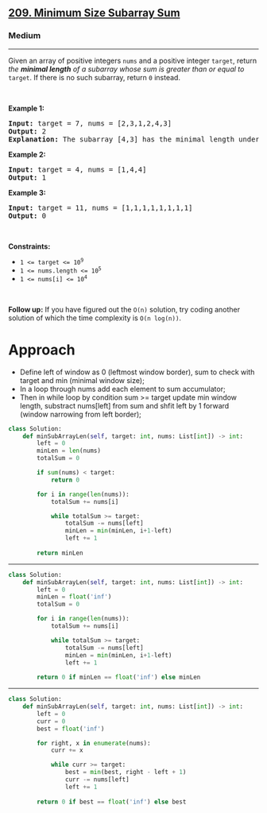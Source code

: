 <h2><a href="https://leetcode.com/problems/minimum-size-subarray-sum">209. Minimum Size Subarray Sum</a></h2><h3>Medium</h3><hr><p>Given an array of positive integers <code>nums</code> and a positive integer <code>target</code>, return <em>the <strong>minimal length</strong> of a </em><span data-keyword="subarray-nonempty"><em>subarray</em></span><em> whose sum is greater than or equal to</em> <code>target</code>. If there is no such subarray, return <code>0</code> instead.</p>

<p>&nbsp;</p>
<p><strong class="example">Example 1:</strong></p>

<pre>
<strong>Input:</strong> target = 7, nums = [2,3,1,2,4,3]
<strong>Output:</strong> 2
<strong>Explanation:</strong> The subarray [4,3] has the minimal length under the problem constraint.
</pre>

<p><strong class="example">Example 2:</strong></p>

<pre>
<strong>Input:</strong> target = 4, nums = [1,4,4]
<strong>Output:</strong> 1
</pre>

<p><strong class="example">Example 3:</strong></p>

<pre>
<strong>Input:</strong> target = 11, nums = [1,1,1,1,1,1,1,1]
<strong>Output:</strong> 0
</pre>

<p>&nbsp;</p>
<p><strong>Constraints:</strong></p>

<ul>
	<li><code>1 &lt;= target &lt;= 10<sup>9</sup></code></li>
	<li><code>1 &lt;= nums.length &lt;= 10<sup>5</sup></code></li>
	<li><code>1 &lt;= nums[i] &lt;= 10<sup>4</sup></code></li>
</ul>

<p>&nbsp;</p>
<strong>Follow up:</strong> If you have figured out the <code>O(n)</code> solution, try coding another solution of which the time complexity is <code>O(n log(n))</code>.

# Approach
* Define left of window as 0 (leftmost window border), sum to check with target and min (minimal window size);
* In a loop through nums add each element to sum accumulator;
* Then in while loop by condition sum >= target update min window length, substract nums[left] from sum and shfit left by 1 forward (window narrowing from left border);

```python
class Solution:
    def minSubArrayLen(self, target: int, nums: List[int]) -> int:
        left = 0
        minLen = len(nums)
        totalSum = 0

        if sum(nums) < target:
            return 0

        for i in range(len(nums)):
            totalSum += nums[i]

            while totalSum >= target:
                totalSum -= nums[left]
                minLen = min(minLen, i+1-left)
                left += 1
                
        return minLen
```
---
```python
class Solution:
    def minSubArrayLen(self, target: int, nums: List[int]) -> int:
        left = 0
        minLen = float('inf')
        totalSum = 0

        for i in range(len(nums)):
            totalSum += nums[i]

            while totalSum >= target:
                totalSum -= nums[left]
                minLen = min(minLen, i+1-left)
                left += 1
                
        return 0 if minLen == float('inf') else minLen
```
---
```python
class Solution:
    def minSubArrayLen(self, target: int, nums: List[int]) -> int:
        left = 0
        curr = 0
        best = float('inf')

        for right, x in enumerate(nums):
            curr += x

            while curr >= target:
                best = min(best, right - left + 1)
                curr -= nums[left]
                left += 1
                
        return 0 if best == float('inf') else best
```
